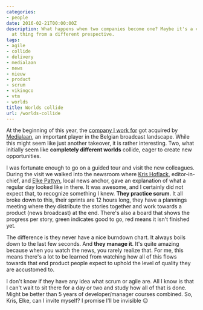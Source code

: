 ```yaml
---
categories:
- people
date: 2016-02-21T00:00:00Z
description: What happens when two companies become one? Maybe it's a chance to look
  at thing from a different prespective.
tags:
- agile
- collide
- delivery
- medialaan
- news
- nieuw
- product
- scrum
- vikingco
- vtm
- worlds
title: Worlds collide
url: /worlds-collide
---
```


At the beginning of this year, the <a href="https://vikingco.com/en/" target="_blank">company I work for</a> got acquired by <a href="http://medialaan.be/" target="_blank">Medialaan</a>, an important player in the Belgian broadcast landscape. While this might seem like just another takeover, it is rather interesting. Two, what initially seem like **completely different worlds** collide, eager to create new opportunities.

I was fortunate enough to go on a guided tour and visit the new colleagues. During the visit we walked into the newsroom where <a href="https://twitter.com/krishoflack?lang=en" target="_blank">Kris Hoflack</a>, editor-in-chief, and <a href="https://twitter.com/elkepattyn?lang=en" target="_blank">Elke Pattyn</a>, local news anchor, gave an explanation of what a regular day looked like in there. It was awesome, and I certainly did not expect that, to recognize something I knew. **They practice scrum**. It all broke down to this, their sprints are 12 hours long, they have a plannings meeting where they distribute the stories together and work towards a product (news broadcast) at the end. There's also a board that shows the progress per story, green indicates good to go, red means it isn't finished yet.

The difference is they never have a nice burndown chart. It always boils down to the last few seconds. And **they manage it**. It's quite amazing because when you watch the news, you rarely realize that. For me, this means there's a lot to be learned from watching how all of this flows towards that end product people expect to uphold the level of quality they are accustomed to.

I don't know if they have any idea what scrum or agile are. All I know is that I can't wait to sit there for a day or two and study how all of that is done. Might be better than 5 years of developer/manager courses combined. So, Kris, Elke, can I invite myself? I promise I'll be invisible 😉
